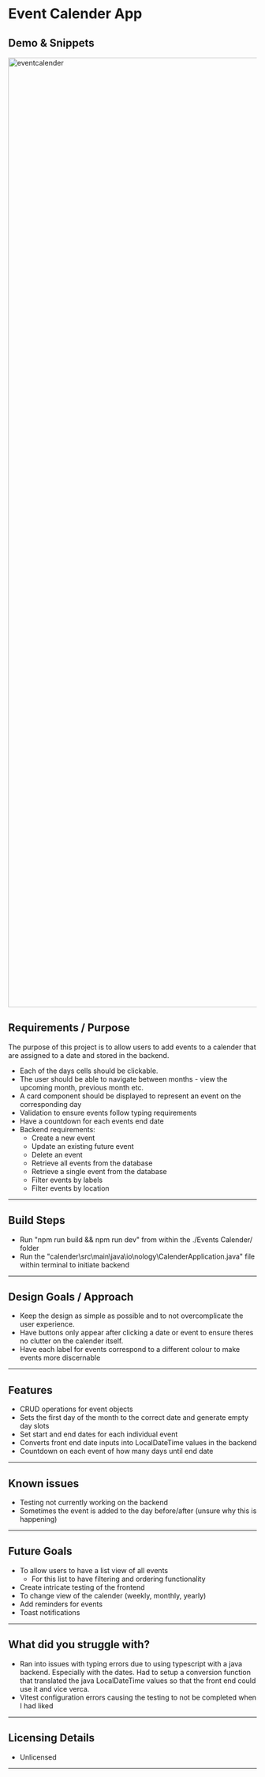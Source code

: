 # Event Calender App

## Demo & Snippets
<img width="1923" alt="eventcalender" src="https://github.com/SethCFJ/eventcalender/assets/160681650/a11e5c8d-177f-4240-9ecf-06c42105afd4">


## Requirements / Purpose

The purpose of this project is to allow users to add events to a calender that are assigned to a date and stored in the backend.

- Each of the days cells should be clickable.
- The user should be able to navigate between months - view the upcoming month, previous month etc.
- A card component should be displayed to represent an event on the corresponding day
- Validation to ensure events follow typing requirements
- Have a countdown for each events end date
- Backend requirements:
  - Create a new event
  - Update an existing future event
  - Delete an event
  - Retrieve all events from the database
  - Retrieve a single event from the database
  - Filter events by labels
  - Filter events by location

---

## Build Steps

- Run "npm run build && npm run dev" from within the ./Events Calender/ folder
- Run the "calender\src\main\java\io\nology\CalenderApplication.java" file within terminal to initiate backend

---

## Design Goals / Approach

- Keep the design as simple as possible and to not overcomplicate the user experience.
- Have buttons only appear after clicking a date or event to ensure theres no clutter on the calender itself.
- Have each label for events correspond to a different colour to make events more discernable

---

## Features

- CRUD operations for event objects
- Sets the first day of the month to the correct date and generate empty day slots
- Set start and end dates for each individual event
- Converts front end date inputs into LocalDateTime values in the backend
- Countdown on each event of how many days until end date

---

## Known issues

- Testing not currently working on the backend
- Sometimes the event is added to the day before/after (unsure why this is happening)

---

## Future Goals

- To allow users to have a list view of all events
  - For this list to have filtering and ordering functionality
- Create intricate testing of the frontend
- To change view of the calender (weekly, monthly, yearly)
- Add reminders for events
- Toast notifications

---

## What did you struggle with?

- Ran into issues with typing errors due to using typescript with a java backend. Especially with the dates. Had to setup a conversion function that translated the java LocalDateTime values so that the front end could use it and vice verca.
- Vitest configuration errors causing the testing to not be completed when I had liked

---

## Licensing Details

- Unlicensed

---
